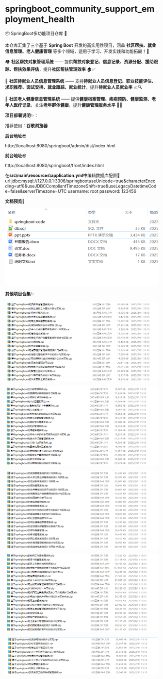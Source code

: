 # springboot_community_support_employment_health

📦 SpringBoot多功能项目仓库 🎯

本仓库汇集了三个基于 **Spring Boot** 开发的高实用性项目，涵盖 **社区帮扶、就业信息管理、老人健康管理** 等多个领域，适用于学习、开发实践和功能拓展！🚀

🏘️ **社区帮扶对象管理系统** —— 提供**帮扶对象登记、信息记录、资源分配、援助跟踪、帮扶效果评估**，提升**社区帮扶管理效率** 🏠✅

💼 **社区待就业人员信息管理系统** —— 支持**待就业人员信息登记、职业技能评估、求职推荐、面试安排、就业跟踪、就业统计**，提升**待就业人员就业率** 📈🔍

👵 **社区老人健康信息管理系统** —— 提供**健康档案管理、疾病预防、健康监测、老年人医疗记录**，关注**老年群体健康**，提升**健康管理服务水平** 💊🏥

**项目部署说明**✨：

推荐使用：**谷歌浏览器**

**后台地址**😎

http://localhost:8080/springboot/admin/dist/index.html

**前台地址**😎

http://localhost:8080/springboot/front/index.html

在**src\main\resources\application.yml中**编辑数据库配置🎉										
url:jdbc:mysql://127.0.0.1:3306/springbootuseUnicode=true&characterEncoding=utf8&useJDBCCompliantTimezoneShift=true&useLegacyDatetimeCode=false&serverTimezone=UTC
username: root
password: 123456

**文档预览**👀

![](./images/预览.png)

**其他项目合集**✨

![](./images/1.png)

![](./images/2.png)

![](images/3.png)

![](images/4.png)

![](images/5.png)